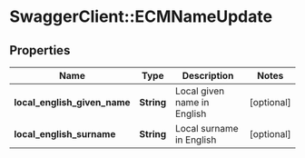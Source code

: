 # SwaggerClient::ECMNameUpdate

## Properties
Name | Type | Description | Notes
------------ | ------------- | ------------- | -------------
**local_english_given_name** | **String** | Local given name in English | [optional] 
**local_english_surname** | **String** | Local surname in English | [optional] 

